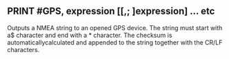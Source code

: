 ## PRINT #GPS, expression [[,; ]expression] … etc

Outputs a NMEA string to an opened GPS device. The string must start with a$ character and end with a * character. The checksum is automaticallycalculated and appended to the string together with the CR/LF characters.